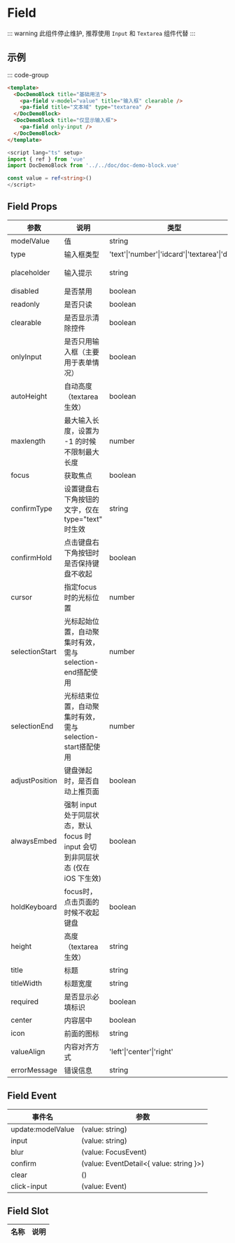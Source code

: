 # Field

::: warning
此组件停止维护, 推荐使用 `Input` 和 `Textarea` 组件代替
:::

## 示例

<!--codes start-->

::: code-group

```html [template]
<template>
  <DocDemoBlock title="基础用法">
    <pa-field v-model="value" title="输入框" clearable />
    <pa-field title="文本域" type="textarea" />
  </DocDemoBlock>
  <DocDemoBlock title="仅显示输入框">
    <pa-field only-input />
  </DocDemoBlock>
</template>
```
```ts [script]
<script lang="ts" setup>
import { ref } from 'vue'
import DocDemoBlock from '../../doc/doc-demo-block.vue'

const value = ref<string>()
</script>
```

<!--codes end-->

## Field Props

<!--props start-->

| 参数 | 说明 | 类型 | 默认值 |
| --- | ----- | --- | --- |
| modelValue | 值 | string |  '' |
| type | 输入框类型 | 'text'\|'number'\|'idcard'\|'textarea'\|'digit' |  'text' |
| placeholder | 输入提示 | string |  '请输入' |
| disabled | 是否禁用 | boolean | - |
| readonly | 是否只读 | boolean | - |
| clearable | 是否显示清除控件 | boolean | - |
| onlyInput | 是否只用输入框（主要用于表单情况） | boolean | - |
| autoHeight | 自动高度（textarea生效） | boolean | - |
| maxlength | 最大输入长度，设置为 -1 的时候不限制最大长度 | number |  -1 |
| focus | 获取焦点 | boolean | - |
| confirmType | 设置键盘右下角按钮的文字，仅在 type="text" 时生效 | string | - |
| confirmHold | 点击键盘右下角按钮时是否保持键盘不收起 | boolean | - |
| cursor | 指定focus时的光标位置 | number | - |
| selectionStart | 光标起始位置，自动聚集时有效，需与selection-end搭配使用 | number | - |
| selectionEnd | 光标结束位置，自动聚集时有效，需与selection-start搭配使用 | number | - |
| adjustPosition | 键盘弹起时，是否自动上推页面 | boolean |  true |
| alwaysEmbed | 强制 input 处于同层状态，默认 focus 时 input 会切到非同层状态 (仅在 iOS 下生效) | boolean | - |
| holdKeyboard | focus时，点击页面的时候不收起键盘 | boolean | - |
| height | 高度（textarea生效） | string |  '75px' |
| title | 标题 | string | - |
| titleWidth | 标题宽度 | string | - |
| required | 是否显示必填标识 | boolean | - |
| center | 内容居中 | boolean | - |
| icon | 前面的图标 | string | - |
| valueAlign | 内容对齐方式 | 'left'\|'center'\|'right' |  'right' |
| errorMessage | 错误信息 | string | - |

<!--props end-->

## Field Event

<!--event start-->

| 事件名 | 参数 |
| --- | --- |
| update:modelValue | (value: string)  |
| input | (value: string)  |
| blur | (value: FocusEvent)  |
| confirm | (value: EventDetail\<{ value: string }\>)  |
| clear | ()  |
| click-input | (value: Event)  |

<!--event end-->

## Field Slot

<!--slot start-->

| 名称 | 说明 |
| --- | --- |


<!--slot end-->

